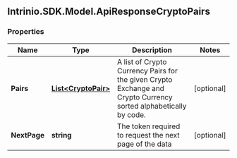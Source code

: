 ## Intrinio.SDK.Model.ApiResponseCryptoPairs
### Properties

Name | Type | Description | Notes
------------ | ------------- | ------------- | -------------
**Pairs** | [**List&lt;CryptoPair&gt;**](CryptoPair.md) | A list of Crypto Currency Pairs for the given Crypto Exchange and Crypto Currency sorted alphabetically by code. | [optional] 
**NextPage** | **string** | The token required to request the next page of the data | [optional] 

